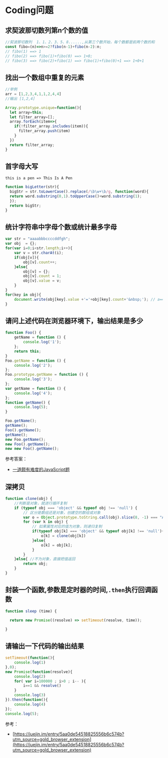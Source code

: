 # Coding问题

## 求契波那切数列第n个数的值

```js
//契波那切数列  1、1、2、3、5、8......,从第三个数开始，每个数都是前两个数的和
const fibo=(n)=>n>=2?fibo(n-1)+fibo(n-2):n;
// fibo(1) ==> 1
// fibo(2) ==> fibo(1)+fibo(0) ==> 1+0;
// fibo(3) ==> fibo(2)+fibo(1) ==> fibo(1)+fibo(0)+1 ==> 1+0+1
```

## 找出一个数组中重复的元素

```js
//举例
arr = [1,2,3,4,1,1,2,4,4]
//输出 [1,2,4]
```

```js
Array.prototype.unique=function(){
  let array=this;
  let filter_array=[];
  array.forEach(item=>{
    if(!filter_array.includes(item)){
      filter_array.push(item)
    }
  })
  return filter_array;
}
```

## 首字母大写

`this is a pen => This Is A Pen`

```js
function bigLetter(str){
  bigStr = str.toLowerCase().replace(/\b\w+\b/g, function(word){
  return word.substring(0,1).toUpperCase()+word.substring(1);
  });
  return bigStr; 
}

```

## 统计字符串中字母个数或统计最多字母

```js
var str = "aaaabbbccccddfgh";
var obj  = {};
for(var i=0;i<str.length;i++){
    var v = str.charAt(i);
    if(obj[v]){
        obj[v].count++;
    }else{
        obj[v] = {};
        obj[v].count = 1;
        obj[v].value = v;
    }
}
for(key in obj){
    document.write(obj[key].value +'='+obj[key].count+'&nbsp;'); // a=4  b=3  c=4  d=2  f=1  g=1  h=1
}
```

## 请问上述代码在浏览器环境下，输出结果是多少

```js
function Foo() {
    getName = function () {
        console.log('1');
    };
    return this;
}
Foo.getName = function () {
    console.log('2');
};
Foo.prototype.getName = function () {
    console.log('3');
};
var getName = function () {
    console.log('4');
};
function getName() {
    console.log(5);
}

Foo.getName();
getName();
Foo().getName();
getName();
new Foo.getName();
new Foo().getName();
new new Foo().getName();
```

参考答案：

* [一道颇有难度的JavaScript题](https://cnodejs.org/topic/5867d50d5eac96bb04d3e302)

## 深拷贝

```js
function clone(obj) {
    //判断是对象，就进行循环复制
    if (typeof obj === 'object' && typeof obj !== 'null') {
        // 区分是数组还是对象，创建空的数组或对象
        var o = Object.prototype.toString.call(obj).slice(8, -1) === "Array" ? [] : {};
        for (var k in obj) {
            // 如果属性对应的值为对象，则递归复制
            if(typeof obj[k] === 'object' && typeof obj[k] !== 'null'){
                o[k] = clone(obj[k])
            }else{
                o[k] = obj[k];
            }
        }
    }else{ //不为对象，直接把值返回
        return obj;
    }
}
```

## 封装一个函数,参数是定时器的时间,`.then`执行回调函数

```js
function sleep (time) {

  return new Promise((resolve) => setTimeout(resolve, time));

}
```

## 请输出一下代码的输出结果

```js
setTimeout(function(){
    console.log(1)
},0);
new Promise(function(resolve){
    console.log(2)
    for( var i=100000 ; i>0 ; i-- ){
        i==1 && resolve()
    }
    console.log(3)
}).then(function(){
    console.log(4)
});
console.log(5);
```

参考：

* [https://juejin.im/entry/5aa0de54518825556b6c574b?utm_source=gold_browser_extension](https://juejin.im/entry/5aa0de54518825556b6c574b?utm_source=gold_browser_extension)
